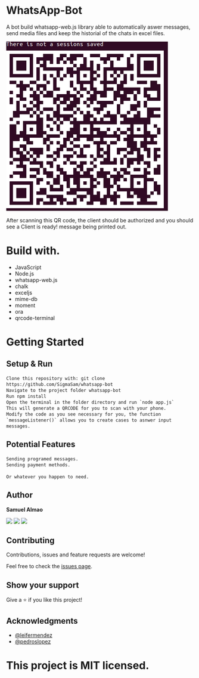 # WhatsApp-Bot
A bot build whatsapp-web.js library able to automatically aswer messages, send media files and keep the historial of the chats in excel files.

![QR Code to connect](./media/QR.png 'QR code generated to start a session.')

After scanning this QR code, the client should be authorized and you should see a Client is ready! message being printed out.

# Build with.
- JavaScript
- Node.js
- whatsapp-web.js
- chalk
- exceljs
- mime-db
- moment
- ora
- qrcode-terminal

# Getting Started 
## Setup & Run
    Clone this repository with: git clone https://github.com/SigmaSam/whatsapp-bot
    Navigate to the project folder whatsapp-bot
    Run npm install 
    Open the terminal in the folder directory and run `node app.js`
    This will generate a QRCODE for you to scan with your phone.
    Modify the code as you see necessary for you, the function `messageListener()` allows you to create cases to asnwer input messages.

## Potential Features

    Sending programed messages.
    Sending payment methods.
    
    Or whatever you happen to need.
    
## Author

**Samuel Almao**

[<code><img height="26" src="https://cdn.iconscout.com/icon/free/png-256/github-153-675523.png"></code>](https://github.com/SigmaSam)
[<code><img height="26" src="https://upload.wikimedia.org/wikipedia/sco/thumb/9/9f/Twitter_bird_logo_2012.svg/1200px-Twitter_bird_logo_2012.svg.png"></code>](https://twitter.com/DungeonSam)
[<code><img height="26" src="https://upload.wikimedia.org/wikipedia/commons/thumb/c/c9/Linkedin.svg/1200px-Linkedin.svg.png"></code>](https://www.linkedin.com/in/samuel-almao/)

## Contributing

Contributions, issues and feature requests are welcome!

Feel free to check the <a href="https://github.com/SigmaSam/whatsapp-bot/issues"> issues page</a>.

## Show your support

Give a ⭐️ if you like this project!
## Acknowledgments

- [@leifermendez](https://github.com/leifermendez)
- [@pedroslopez](https://github.com/pedroslopez)

# This project is MIT licensed.
